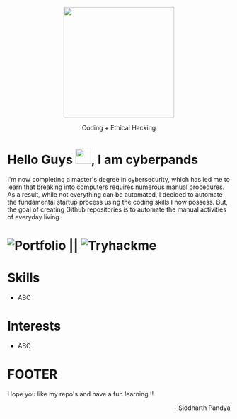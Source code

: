 <p align="center">
    <img src="https://drive.google.com/uc?export=view&id=1MEPDCJM66vXFQAW_1wSOp-hK0tcso0af" width="250" height="250">
</p>

<p align="center">Coding + Ethical Hacking</p>

# Hello Guys <img src="https://raw.githubusercontent.com/MartinHeinz/MartinHeinz/master/wave.gif" height="35px">, I am cyberpands

I'm now completing a master's degree in cybersecurity, which has led me to learn that breaking into computers requires numerous manual procedures. As a result, while not everything can be automated, I decided to automate the fundamental startup process using the coding skills I now possess. But, the goal of creating Github repositories is to automate the manual activities of everyday living.

# ![Portfolio](https://www.siddharthpandya.tech/) || ![Tryhackme](https://tryhackme.com/p/Pands)

# Skills
+ ABC

# Interests
- ABC

# FOOTER
Hope you like my repo's and have a fun learning !!

<p align="right"> - Siddharth Pandya</p>
